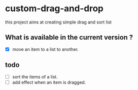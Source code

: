 # custom-drag-and-drop

this project aims at creating simple  drag and sort list

## What is available in the current version ?

- [x] move an item to a list to another. 

## todo

- [ ] sort the items of a list.
- [ ] add effect when an item is dragged.
